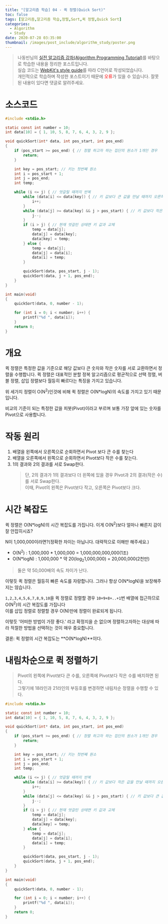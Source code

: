 ```yaml
---
title: "[알고리즘 학습] 04 - 퀵 정렬(Quick Sort)"
toc: false
tags: [알고리즘,알고리즘 학습,정렬,Sort,퀵 정렬,Quick Sort]
categories:
  - Algorithm
  - Study
date: 2020-07-28 03:35:00
thumbnail: /images/post_include/algorithm_study/poster.png
---
```

> 나동빈님의 [실전 알고리즘 강좌(Algorithm Programming Tutorial)](https://www.youtube.com/playlist?list=PLRx0vPvlEmdDHxCvAQS1_6XV4deOwfVrz)를 바탕으로 학습한 내용을 정리한 포스트입니다.  
> 실습 코드는 [WebKit's style guide](https://webkit.org/code-style-guidelines/)를 따라 C언어로 작성되었습니다.   
> 개인적으로 학습하며 작성한 포스트이기 때문에 <font color='red'>오류</font>가 있을 수 있습니다. 잘못된 내용이 있다면 댓글로 알려주세요.  

# 소스코드
```C
#include <stdio.h>

static const int number = 10;
int data[10] = { 1, 10, 5, 8, 7, 6, 4, 3, 2, 9 };

void quickSort(int* data, int pos_start, int pos_end)
{
    if (pos_start >= pos_end) { // 정렬 하고자 하는 집단의 원소가 1개인 경우
        return;
    }

    int key = pos_start; // 키는 첫번째 원소
    int i = pos_start + 1;
    int j = pos_end;
    int temp;

    while (i <= j) { // 엇갈릴 때까지 반복
        while (data[i] <= data[key]) { // 키 값보다 큰 값을 만날 때까지 오른쪽으로 이동
            i++;
        }
        while (data[j] >= data[key] && j > pos_start) { // 키 값보다 작은 값을 만날 때까지 왼쪽으로 이동
            j--;
        }
        if (i > j) { // 현재 엇갈린 상태면 키 값과 교체
            temp = data[j];
            data[j] = data[key];
            data[key] = temp;
        } else {
            temp = data[j];
            data[j] = data[i];
            data[i] = temp;
        }

        quickSort(data, pos_start, j - 1);
        quickSort(data, j + 1, pos_end);
    }
}

int main(void)
{
    quickSort(data, 0, number - 1);

    for (int i = 0; i < number; i++) {
        printf("%d ", data[i]);
    }
    return 0;
}
```

# 개요
퀵 정렬은 특정한 값을 기준으로 해당 값보다 큰 숫자와 작은 숫자를 서로 교환하면서 정렬을 수행합니다.
퀵 정렬은 대표적인 분할 정복 알고리즘으로 평균적으로 선택 정렬, 버블 정렬, 삽입 정렬보다 월등히 빠르다는 특징을 가지고 있습니다.
    
위 세가지 정렬이 O(N<sup>2</sup>)인것에 비해 퀵 정렬은 O(N*logN)의 속도를 가지고 있기 때문입니다.



비교의 기준이 되는 특정한 값을 피봇(Pivot)이라고 부르며 보통 가장 앞에 있는 숫자를 Pivot으로 사용합니다.


# 작동 원리
1. 배열을 왼쪽에서 오른쪽으로 순회하면서 Pivot 보다 큰 수를 찾는다
2. 배열을 오른쪽에서 왼쪽으로 순회하면서 Pivot보다 작은 수를 찾는다.
3. 1의 결과와 2의 결과를 서로 Swap한다.
    > 단, 2의 결과가 1의 결과보다 더 왼쪽에 있을 경우 Pivot과 2의 결과(작은 수)를 서로 Swap한다.  
    이때, Pivot의 왼쪽은 Pivot보다 작고, 오른쪽은 Pivot보다 크다. 

# 시간 복잡도
퀵 정렬은 O(N*logN)의 시간 복잡도를 가집니다. 이게 O(N<sup>2</sup>)보다 얼마나 빠른지 감이 잘 안잡히시죠?

N이 1,000,000이라면?(정확한 차이는 아닙니다. 대략적으로 이해만 해주세요.)
* O(N<sup>2</sup>) : 1,000,000 * 1,000,000 = 1,000,000,000,000(1조)
* O(N*logN) : 1,000,000 * 약 20(log<sub>2</sub>1,000,000) = 20,000,000(2천만)

> 둘은 약 50,000배의 속도 차이가 난다.
 
이렇듯 퀵 정렬은 월등히 빠른 속도를 자랑합니다. 그러나 항상 O(N*logN)을 보장해주지는 않습니다.

`1,2,3,4,5,6,7,8,9,10`을 퀵 정렬로 정렬할 경우 `10+9+8+..+1`번 배열에 접근하므로 O(N<sup>2</sup>)의 시간 복잡도를 가집니다  
이를 삽입 정렬로 정렬할 경우 O(N)만에 정렬이 완료되게 됩니다.

이렇듯 '어떠한 방법이 가장 좋다.' 라고 확정지을 순 없으며 정렬하고자하는 대상에 따라 적절한 방법을 선택하는 것이 매우 중요합니다. 

결론: 퀵 정렬의 시간 복잡도는 **O(N&ast;logN)**이다.


# 내림차순으로 퀵 정렬하기
> Pivot의 왼쪽에 Pivot보다 큰 수를, 오른쪽에 Pivot보다 작은 수를 배치하면 된다.  
> 그렇기에 18라인과 21라인의 부등호를 변경하면 내림차순 정렬을 수행할 수 있다.
```c
#include <stdio.h>

static const int number = 10;
int data[10] = { 1, 10, 5, 8, 7, 6, 4, 3, 2, 9 };

void quickSort(int* data, int pos_start, int pos_end)
{
    if (pos_start >= pos_end) { // 정렬 하고자 하는 집단의 원소가 1개인 경우
        return;
    }

    int key = pos_start; // 키는 첫번째 원소
    int i = pos_start + 1;
    int j = pos_end;
    int temp;

    while (i <= j) { // 엇갈릴 때까지 반복
        while (data[i] >= data[key]) { // 키 값보다 작은 값을 만날 때까지 오른쪽으로 이동
            i++;
        }
        while (data[j] <= data[key] && j > pos_start) { // 키 값보다 큰 값을 만날 때까지 왼쪽으로 이동
            j--;
        }
        if (i > j) { // 현재 엇갈린 상태면 키 값과 교체
            temp = data[j];
            data[j] = data[key];
            data[key] = temp;
        } else {
            temp = data[j];
            data[j] = data[i];
            data[i] = temp;
        }

        quickSort(data, pos_start, j - 1);
        quickSort(data, j + 1, pos_end);
    }
}

int main(void)
{
    quickSort(data, 0, number - 1);

    for (int i = 0; i < number; i++) {
        printf("%d ", data[i]);
    }
    return 0;
}
```